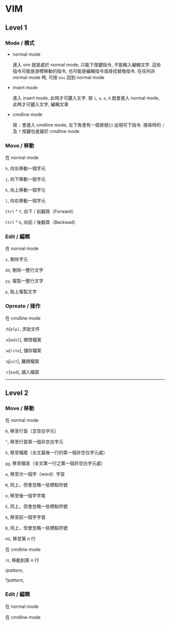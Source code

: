 # VIM

## Level 1


### Mode / 模式

* normal mode

  進入 vim 就是處於 normal mode, 只能下按鍵指令, 不能輸入編輯文字. 這些指令可能是游標移動的指令, 也可能是編輯指令或尋找替換指令. 在任何非 normal mode 時, 可按 `esc` 回到 normal mode

* insert mode

  進入 insert mode, 此時才可鍵入文字. 按 `i`, `a`, `o`, `O` 就會進入 normal mode, 此時才可鍵入文字, 編輯文章

* cmdline mode

  按 `:` 會進入 cmdline mode, 左下角會有一個冒號(:) 出現可下指令. 搜尋時的 `/` 及 `?` 按鍵也是屬於 cmdline mode


### Move / 移動

在 normal mode

  `h`, 向左移動一個字元

  `j`, 向下移動一個字元

  `k`, 向上移動一個字元

  `l`, 向右移動一個字元

  `Ctrl` ^ `f`, 向下 / 前翻頁（Forward）

  `Ctrl` ^ `b`, 向前 / 後翻頁（Backwad）


### Edit / 編輯

在 normal mode

  `x`, 刪除字元

  `dd`, 刪除一整行文字

  `yy`, 複製一整行文字

  `p`, 貼上複製文字


### Opreate / 操作

在 cmdline mode

  :`h`[`elp]`, 求助文件

  :`e`[`edit`], 開啓檔案

  :`w`[`rite`], 儲存檔案

  :`q`[`uit`], 離開檔案

  :`r`[`ead`], 讀入檔案


----


## Level 2


### Move / 移動

在 normal mode

  `0`, 移至行首（含空白字元）

  `^`, 移至行首第一個非空白字元

  `G`, 移至檔尾（全文最後一行的第一個非空白字元處）

  `gg`, 移至檔首（全文第一行之第一個非空白字元處）

  `w`, 移至次一個字（word）字首

  `W`, 同上，但會忽略一些標點符號

  `e`, 移至後一個字字尾

  `E`, 同上，但會忽略一些標點符號
  
  `b`, 移至前一個字字首

  `B`, 同上，但會忽略一些標點符號

  <i>n</i>`G`, 移至第 <i>n</i> 行

在 cmdline mode

  :<i>n</i>, 移動到第 <i>n</i> 行

  /<i>pattern</i>,

  ?<i>pattern</i>,


### Edit / 編輯

在 normal mode

在 cmdline mode